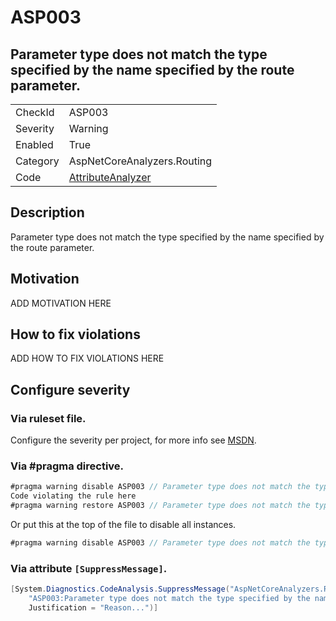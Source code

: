 # ASP003
## Parameter type does not match the type specified by the name specified by the route parameter.

<!-- start generated table -->
<table>
  <tr>
    <td>CheckId</td>
    <td>ASP003</td>
  </tr>
  <tr>
    <td>Severity</td>
    <td>Warning</td>
  </tr>
  <tr>
    <td>Enabled</td>
    <td>True</td>
  </tr>
  <tr>
    <td>Category</td>
    <td>AspNetCoreAnalyzers.Routing</td>
  </tr>
  <tr>
    <td>Code</td>
    <td><a href="https://github.com/DotNetAnalyzers/AspNetCoreAnalyzers/blob/master/AspNetCoreAnalyzers/Analyzers/AttributeAnalyzer.cs">AttributeAnalyzer</a></td>
  </tr>
</table>
<!-- end generated table -->

## Description

Parameter type does not match the type specified by the name specified by the route parameter.

## Motivation

ADD MOTIVATION HERE

## How to fix violations

ADD HOW TO FIX VIOLATIONS HERE

<!-- start generated config severity -->
## Configure severity

### Via ruleset file.

Configure the severity per project, for more info see [MSDN](https://msdn.microsoft.com/en-us/library/dd264949.aspx).

### Via #pragma directive.
```C#
#pragma warning disable ASP003 // Parameter type does not match the type specified by the name specified by the route parameter.
Code violating the rule here
#pragma warning restore ASP003 // Parameter type does not match the type specified by the name specified by the route parameter.
```

Or put this at the top of the file to disable all instances.
```C#
#pragma warning disable ASP003 // Parameter type does not match the type specified by the name specified by the route parameter.
```

### Via attribute `[SuppressMessage]`.

```C#
[System.Diagnostics.CodeAnalysis.SuppressMessage("AspNetCoreAnalyzers.Routing", 
    "ASP003:Parameter type does not match the type specified by the name specified by the route parameter.", 
    Justification = "Reason...")]
```
<!-- end generated config severity -->